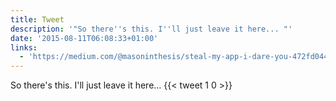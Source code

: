 ```yaml
---
title: Tweet
description: '"So there''s this. I''ll just leave it here... "'
date: '2015-08-11T06:08:33+01:00'
links:
  - 'https://medium.com/@masoninthesis/steal-my-app-i-dare-you-472fd044068f'
---
```

So there's this. I'll just leave it here... 
      {{< tweet 1 0 >}}
    
